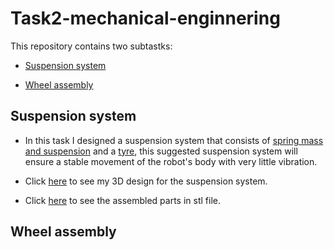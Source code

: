 # Task2-mechanical-enginnering

This repository contains two subtastks:

- [Suspension system]()

- [Wheel assembly]()

## Suspension system

- In this task I designed a suspension system that consists of [spring mass and suspension](https://github.com/farahhrs/Task2-mechanical-enginnering/blob/main/Suspension%20system/Spring%20mass%20%26%20Suspension.stl) and a [tyre](https://github.com/farahhrs/Task2-mechanical-enginnering/blob/main/Suspension%20system/Tyre.stl), this suggested suspension system will ensure a stable movement of the robot's body with very little vibration.

- Click [here](https://cad.onshape.com/documents/d270e4ce16cea7a524b16679/w/d8e57e0d3c70579a8dcb5be5/e/a987e54ffcb0bfd7058fc1e4?renderMode=0&uiState=62dec27fc9e10635e6af60f9) to see my 3D design for the suspension system. 

- Click [here](https://github.com/farahhrs/Task2-mechanical-enginnering/blob/main/Suspension%20system/Assemblly.stl) to see the assembled parts in stl file.

## Wheel assembly 




